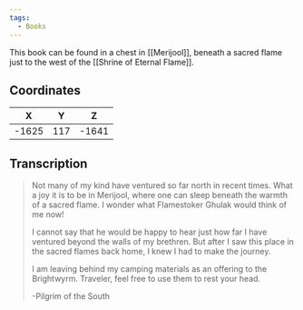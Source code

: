 ```yaml
---
tags:
  - Books
---
```


This book can be found in a chest in [[Merijool]], beneath a sacred flame just to the west of the [[Shrine of Eternal Flame]].

## Coordinates
| **X** | **Y** | **Z** |
| :---: | :---: | :---: |
| -1625 |  117  | -1641 |

## Transcription
> Not many of my kind have ventured so far north in recent times. What a joy it is to be in Merijool, where one can sleep beneath the warmth of a sacred flame. I wonder what Flamestoker Ghulak would think of me now!
>
> I cannot say that he would be happy to hear just how far I have ventured beyond the walls of my brethren. But after I saw this place in the sacred flames back home, I knew I had to make the journey.
>
> I am leaving behind my camping materials as an offering to the Brightwyrm. Traveler, feel free to use them to rest your head.
>
> -Pilgrim of the South

